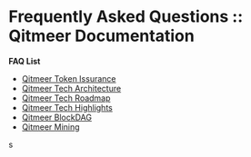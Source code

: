 # Frequently Asked Questions :: Qitmeer Documentation

**FAQ List**

* [Qitmeer Token Issurance](https://qitmeer.github.io/docs/en/faqs/qitmeer-token-issurance)
* [Qitmeer Tech Architecture](https://qitmeer.github.io/docs/en/faqs/qitmeer-tech-architecture)
* [Qitmeer Tech Roadmap](https://qitmeer.github.io/docs/en/faqs/qitmeer-tech-roadmap)
* [Qitmeer Tech Highlights](https://qitmeer.github.io/docs/en/faqs/qitmeer-tech-highlights)
* [Qitmeer BlockDAG](https://qitmeer.github.io/docs/en/faqs/qitmeer-block-dag)
* [Qitmeer Mining](https://qitmeer.github.io/docs/en/faqs/qitmeer-mining)

s
